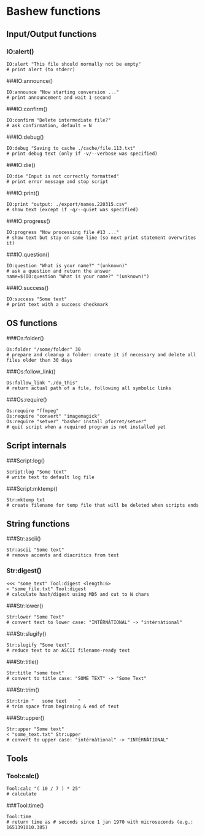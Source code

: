 # Bashew functions

## Input/Output functions

### IO:alert()
```shell
IO:alert "This file should normally not be empty"
# print alert (to stderr)
```

###IO:announce()
```shell
IO:announce "Now starting conversion ..."
# print announcement and wait 1 second
```

###IO:confirm()
```shell
IO:confirm "Delete intermediate file?"
# ask confirmation, default = N
```

###IO:debug()
```shell
IO:debug "Saving to cache ./cache/file.113.txt"
# print debug text (only if -v/--verbose was specified)
```

###IO:die()
```shell
IO:die "Input is not correctly formatted"
# print error message and stop script
```

###IO:print()
```shell
IO:print "output: ./export/names.220315.csv"
# show text (except if -q/--quiet was specified)
```

###IO:progress()
```shell
IO:progress "Now processing file #13 ..."
# show text but stay on same line (so next print statement overwrites it)
```

###IO:question()
```shell
IO:question "What is your name?" "(unknown)"
# ask a question and return the answer
name=$(IO:question "What is your name?" "(unknown)")
```

###IO:success()
```shell
IO:success "Some text"
# print text with a success checkmark
```

## OS functions

###Os:folder()
```shell
Os:folder "/some/folder" 30
# prepare and cleanup a folder: create it if necessary and delete all files older than 30 days
```

###Os:follow_link()
```shell
Os:follow_link "./do_this"
# return actual path of a file, following all symbolic links 
```

###Os:require()
```shell
Os:require "ffmpeg"
Os:require "convert" "imagemagick"
Os:require "setver" "basher install pforret/setver"
# quit script when a required program is not installed yet
```

## Script internals

###Script:log()
```shell
Script:log "Some text"
# write text to default log file
```

###Script:mktemp()
```shell
Str:mktemp txt
# create filename for temp file that will be deleted when scripts ends
```

## String functions

###Str:ascii()
```shell
Str:ascii "Some text"
# remove accents and diacritics from text
```

### Str:digest()
```shell
<<< "some text" Tool:digest <length:6>
< "some_file.txt" Tool:digest
# calculate hash/digest using MD5 and cut to N chars
```

###Str:lower()
```shell
Str:lower "Some Text"
# convert text to lower case: "INTÉRNÀTIONAL" -> "intérnàtional"
```

###Str:slugify()
```shell
Str:slugify "Some text"
# reduce text to an ASCII filename-ready text
```

###Str:title()
```shell
Str:title "some text"
# convert to title case: "SOME TEXT" -> "Some Text"
```

###Str:trim()
```shell
Str:trim "   some text    "
# trim space from beginning & end of text
```

###Str:upper()
```shell
Str:upper "Some text"
< "some_text.txt" Str:upper
# convert to upper case: "intérnàtional" -> "INTÉRNÀTIONAL"
```

## Tools

### Tool:calc()
```shell
Tool:calc "( 10 / 7 ) * 25"
# calculate
```

###Tool:time()
```shell
Tool:time
# return time as # seconds since 1 jan 1970 with microseconds (e.g.: 1651391010.385)
```

